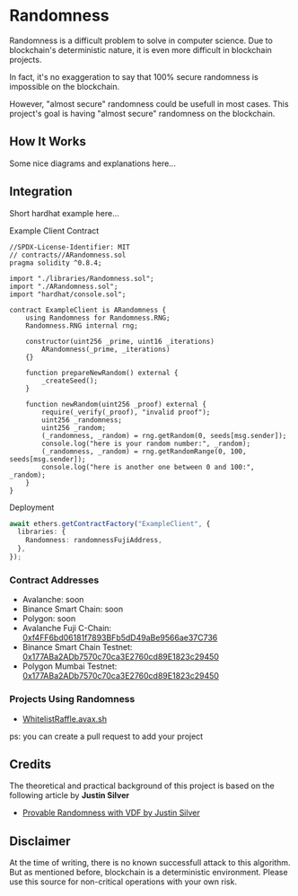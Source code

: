 # Randomness

Randomness is a difficult problem to solve in computer science. Due to blockchain's deterministic nature, it is even more difficult in blockchain projects.

In fact, it's no exaggeration to say that 100% secure randomness is impossible on the blockchain.

However, "almost secure" randomness could be usefull in most cases. This project's goal is having "almost secure" randomness on the blockchain.

## How It Works

Some nice diagrams and explanations here...

## Integration

Short hardhat example here...

Example Client Contract

```solidity
//SPDX-License-Identifier: MIT
// contracts//ARandomness.sol
pragma solidity ^0.8.4;

import "./libraries/Randomness.sol";
import "./ARandomness.sol";
import "hardhat/console.sol";

contract ExampleClient is ARandomness {
    using Randomness for Randomness.RNG;
    Randomness.RNG internal rng;

    constructor(uint256 _prime, uint16 _iterations)
        ARandomness(_prime, _iterations)
    {}

    function prepareNewRandom() external {
        _createSeed();
    }

    function newRandom(uint256 _proof) external {
        require(_verify(_proof), "invalid proof");
        uint256 _randomness;
        uint256 _random;
        (_randomness, _random) = rng.getRandom(0, seeds[msg.sender]);
        console.log("here is your random number:", _random);
        (_randomness, _random) = rng.getRandomRange(0, 100, seeds[msg.sender]);
        console.log("here is another one between 0 and 100:", _random);
    }
}

```

Deployment

```typescript
await ethers.getContractFactory("ExampleClient", {
  libraries: {
    Randomness: randomnessFujiAddress,
  },
});
```

### Contract Addresses

- Avalanche: soon
- Binance Smart Chain: soon
- Polygon: soon
- Avalanche Fuji C-Chain: [0xf4FF6bd06181f7893BFb5dD49aBe9566ae37C736](https://testnet.snowtrace.io/address/0x5DC92438078bA83af1d19ccD94129d10227204FC)
- Binance Smart Chain Testnet: [0x177ABa2ADb7570c70ca3E2760cd89E1823c29450](https://testnet.bscscan.com/address/0xf4FF6bd06181f7893BFb5dD49aBe9566ae37C736)
- Polygon Mumbai Testnet: [0x177ABa2ADb7570c70ca3E2760cd89E1823c29450](https://testnet.snowtrace.io/address/0x5DC92438078bA83af1d19ccD94129d10227204FC)

### Projects Using Randomness

- [WhitelistRaffle.avax.sh](https://whitelistraffle.avax.sh)

ps: you can create a pull request to add your project

## Credits

The theoretical and practical background of this project is based on the following article by **Justin Silver**

- [Provable Randomness with VDF by Justin Silver](https://www.justinsilver.com/technology/cryptocurrency/provable-randomness-with-vdf/)

## Disclaimer

At the time of writing, there is no known successfull attack to this algorithm. But as mentioned before, blockchain is a deterministic environment. Please use this source for non-critical operations with your own risk.

